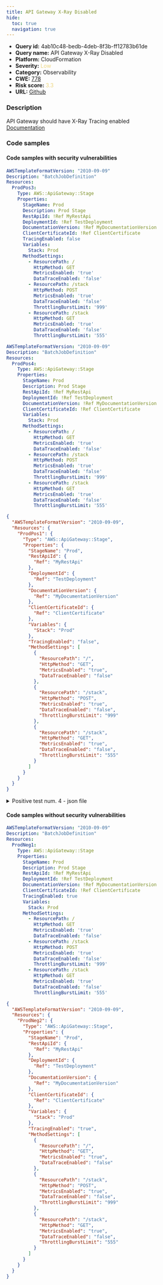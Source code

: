 ```yaml
---
title: API Gateway X-Ray Disabled
hide:
  toc: true
  navigation: true
---
```


<style>
  .highlight .hll {
    background-color: #ff171742;
  }
  .md-content {
    max-width: 1100px;
    margin: 0 auto;
  }
</style>

-   **Query id:** 4ab10c48-bedb-4deb-8f3b-ff12783b61de
-   **Query name:** API Gateway X-Ray Disabled
-   **Platform:** CloudFormation
-   **Severity:** <span style="color:#edd57e">Low</span>
-   **Category:** Observability
-   **CWE:** <a href="https://cwe.mitre.org/data/definitions/778.html" onclick="newWindowOpenerSafe(event, 'https://cwe.mitre.org/data/definitions/778.html')">778</a>
-   **Risk score:** <span style="color:#edd57e">3.3</span>
-   **URL:** [Github](https://github.com/Checkmarx/kics/tree/master/assets/queries/cloudFormation/aws/api_gateway_xray_disabled)

### Description
API Gateway should have X-Ray Tracing enabled<br>
[Documentation](https://docs.aws.amazon.com/AWSCloudFormation/latest/UserGuide/aws-resource-apigateway-stage.html#cfn-apigateway-stage-tracingenabled)

### Code samples
#### Code samples with security vulnerabilities
```yaml title="Positive test num. 1 - yaml file" hl_lines="13"
AWSTemplateFormatVersion: "2010-09-09"
Description: "BatchJobDefinition"
Resources:
  ProdPos3:
    Type: AWS::ApiGateway::Stage
    Properties:
      StageName: Prod
      Description: Prod Stage
      RestApiId: !Ref MyRestApi
      DeploymentId: !Ref TestDeployment
      DocumentationVersion: !Ref MyDocumentationVersion
      ClientCertificateId: !Ref ClientCertificate
      TracingEnabled: false
      Variables:
        Stack: Prod
      MethodSettings:
        - ResourcePath: /
          HttpMethod: GET
          MetricsEnabled: 'true'
          DataTraceEnabled: 'false'
        - ResourcePath: /stack
          HttpMethod: POST
          MetricsEnabled: 'true'
          DataTraceEnabled: 'false'
          ThrottlingBurstLimit: '999'
        - ResourcePath: /stack
          HttpMethod: GET
          MetricsEnabled: 'true'
          DataTraceEnabled: 'false'
          ThrottlingBurstLimit: '555'

```
```yaml title="Positive test num. 2 - yaml file" hl_lines="6"
AWSTemplateFormatVersion: "2010-09-09"
Description: "BatchJobDefinition"
Resources:
  ProdPos4:
    Type: AWS::ApiGateway::Stage
    Properties:
      StageName: Prod
      Description: Prod Stage
      RestApiId: !Ref MyRestApi
      DeploymentId: !Ref TestDeployment
      DocumentationVersion: !Ref MyDocumentationVersion
      ClientCertificateId: !Ref ClientCertificate
      Variables:
        Stack: Prod
      MethodSettings:
        - ResourcePath: /
          HttpMethod: GET
          MetricsEnabled: 'true'
          DataTraceEnabled: 'false'
        - ResourcePath: /stack
          HttpMethod: POST
          MetricsEnabled: 'true'
          DataTraceEnabled: 'false'
          ThrottlingBurstLimit: '999'
        - ResourcePath: /stack
          HttpMethod: GET
          MetricsEnabled: 'true'
          DataTraceEnabled: 'false'
          ThrottlingBurstLimit: '555'

```
```json title="Positive test num. 3 - json file" hl_lines="23"
{
  "AWSTemplateFormatVersion": "2010-09-09",
  "Resources": {
    "ProdPos1": {
      "Type": "AWS::ApiGateway::Stage",
      "Properties": {
        "StageName": "Prod",
        "RestApiId": {
          "Ref": "MyRestApi"
        },
        "DeploymentId": {
          "Ref": "TestDeployment"
        },
        "DocumentationVersion": {
          "Ref": "MyDocumentationVersion"
        },
        "ClientCertificateId": {
          "Ref": "ClientCertificate"
        },
        "Variables": {
          "Stack": "Prod"
        },
        "TracingEnabled": "false",
        "MethodSettings": [
          {
            "ResourcePath": "/",
            "HttpMethod": "GET",
            "MetricsEnabled": "true",
            "DataTraceEnabled": "false"
          },
          {
            "ResourcePath": "/stack",
            "HttpMethod": "POST",
            "MetricsEnabled": "true",
            "DataTraceEnabled": "false",
            "ThrottlingBurstLimit": "999"
          },
          {
            "ResourcePath": "/stack",
            "HttpMethod": "GET",
            "MetricsEnabled": "true",
            "DataTraceEnabled": "false",
            "ThrottlingBurstLimit": "555"
          }
        ]
      }
    }
  }
}

```
<details><summary>Positive test num. 4 - json file</summary>

```json hl_lines="6"
{
  "AWSTemplateFormatVersion": "2010-09-09",
  "Resources": {
    "ProdPos2": {
      "Type": "AWS::ApiGateway::Stage",
      "Properties": {
        "StageName": "Prod",
        "RestApiId": {
          "Ref": "MyRestApi"
        },
        "DeploymentId": {
          "Ref": "TestDeployment"
        },
        "DocumentationVersion": {
          "Ref": "MyDocumentationVersion"
        },
        "ClientCertificateId": {
          "Ref": "ClientCertificate"
        },
        "Variables": {
          "Stack": "Prod"
        },
        "MethodSettings": [
          {
            "ResourcePath": "/",
            "HttpMethod": "GET",
            "MetricsEnabled": "true",
            "DataTraceEnabled": "false"
          },
          {
            "ResourcePath": "/stack",
            "HttpMethod": "POST",
            "MetricsEnabled": "true",
            "DataTraceEnabled": "false",
            "ThrottlingBurstLimit": "999"
          },
          {
            "ResourcePath": "/stack",
            "HttpMethod": "GET",
            "MetricsEnabled": "true",
            "DataTraceEnabled": "false",
            "ThrottlingBurstLimit": "555"
          }
        ]
      }
    }
  }
}

```
</details>


#### Code samples without security vulnerabilities
```yaml title="Negative test num. 1 - yaml file"
AWSTemplateFormatVersion: "2010-09-09"
Description: "BatchJobDefinition"
Resources:
  ProdNeg1:
    Type: AWS::ApiGateway::Stage
    Properties:
      StageName: Prod
      Description: Prod Stage
      RestApiId: !Ref MyRestApi
      DeploymentId: !Ref TestDeployment
      DocumentationVersion: !Ref MyDocumentationVersion
      ClientCertificateId: !Ref ClientCertificate
      TracingEnabled: true
      Variables:
        Stack: Prod
      MethodSettings:
        - ResourcePath: /
          HttpMethod: GET
          MetricsEnabled: 'true'
          DataTraceEnabled: 'false'
        - ResourcePath: /stack
          HttpMethod: POST
          MetricsEnabled: 'true'
          DataTraceEnabled: 'false'
          ThrottlingBurstLimit: '999'
        - ResourcePath: /stack
          HttpMethod: GET
          MetricsEnabled: 'true'
          DataTraceEnabled: 'false'
          ThrottlingBurstLimit: '555'

```
```json title="Negative test num. 2 - json file"
{
  "AWSTemplateFormatVersion": "2010-09-09",
  "Resources": {
    "ProdNeg2": {
      "Type": "AWS::ApiGateway::Stage",
      "Properties": {
        "StageName": "Prod",
        "RestApiId": {
          "Ref": "MyRestApi"
        },
        "DeploymentId": {
          "Ref": "TestDeployment"
        },
        "DocumentationVersion": {
          "Ref": "MyDocumentationVersion"
        },
        "ClientCertificateId": {
          "Ref": "ClientCertificate"
        },
        "Variables": {
          "Stack": "Prod"
        },
        "TracingEnabled": "true",
        "MethodSettings": [
          {
            "ResourcePath": "/",
            "HttpMethod": "GET",
            "MetricsEnabled": "true",
            "DataTraceEnabled": "false"
          },
          {
            "ResourcePath": "/stack",
            "HttpMethod": "POST",
            "MetricsEnabled": "true",
            "DataTraceEnabled": "false",
            "ThrottlingBurstLimit": "999"
          },
          {
            "ResourcePath": "/stack",
            "HttpMethod": "GET",
            "MetricsEnabled": "true",
            "DataTraceEnabled": "false",
            "ThrottlingBurstLimit": "555"
          }
        ]
      }
    }
  }
}

```


